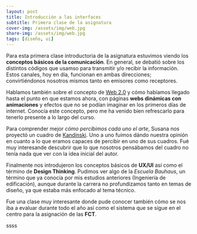 ```yaml
---
layout: post
title: Introducción a las interfaces
subtitle: Primera clase de la asignatura 
cover-img: /assets/img/web.jpg
share-img: /assets/img/web.jpg
tags: [diseño, ui]
---
```


Para esta primera clase introductoria de la asignatura estuvimos viendo los **conceptos básicos de la comunicación**. En general, se debatió sobre los distintos códigos que usamso para transmitir y/o recibir la información. Estos canales, hoy en día, funcionan en ambas direcciones; convirtiéndonos nosotros mismos tanto en emisores como receptores.

Hablamos también sobre el concepto de [Web 2.0](https://es.wikipedia.org/wiki/Web_2.0) y cómo habíamos llegado hasta el punto en que estamos ahora, con páginas **webs dinámicas con animaciones** y efectos que no se podían imaginar en los primeros días de internet. Conocía este concepto, pero me ha venido bien refrescarlo para tenerlo presente a lo largo del curso.

Para comprender mejor *cómo percibimos cada uno el arte*, Susana nos proyectó un cuadro de [Kandinski](https://es.wikipedia.org/wiki/Vasili_Kandinski). Uno a uno fuimos dándo nuestra opinión en cuanto a lo que eramos capaces de percibir en uno de sus cuadros. Fué muy interesande descubrir que lo que nosotros pensábamos del cuadro no tenía nada que ver con la idea inicial del autor.

Finalmente nos introdujeron los conceptos básicos de **UX/UI** así como el término de **Design Thinking**. Pudimos ver algo de la *Escuela Bauhaus*, un término que ya conocía por mis estudios anteriores (Ingeniería de edificación), aunque durante la carrera no profundizamos tanto en temas de diseño, ya que estaba más enfocado al tema técnico.

Fue una clase muy interesante donde pude conocer también cómo se nos iba a evaluar durante todo el año así como el sistema que se sigue en el centro para la asignación de las **FCT**.

ssss
